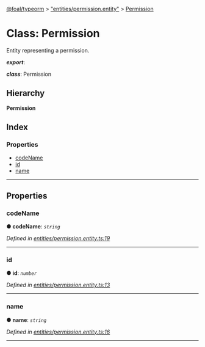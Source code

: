 [@foal/typeorm](../README.md) > ["entities/permission.entity"](../modules/_entities_permission_entity_.md) > [Permission](../classes/_entities_permission_entity_.permission.md)

# Class: Permission

Entity representing a permission.

*__export__*: 

*__class__*: Permission

## Hierarchy

**Permission**

## Index

### Properties

* [codeName](_entities_permission_entity_.permission.md#codename)
* [id](_entities_permission_entity_.permission.md#id)
* [name](_entities_permission_entity_.permission.md#name)

---

## Properties

<a id="codename"></a>

###  codeName

**● codeName**: *`string`*

*Defined in [entities/permission.entity.ts:19](https://github.com/FoalTS/foal/blob/aac11366/packages/typeorm/src/entities/permission.entity.ts#L19)*

___
<a id="id"></a>

###  id

**● id**: *`number`*

*Defined in [entities/permission.entity.ts:13](https://github.com/FoalTS/foal/blob/aac11366/packages/typeorm/src/entities/permission.entity.ts#L13)*

___
<a id="name"></a>

###  name

**● name**: *`string`*

*Defined in [entities/permission.entity.ts:16](https://github.com/FoalTS/foal/blob/aac11366/packages/typeorm/src/entities/permission.entity.ts#L16)*

___


